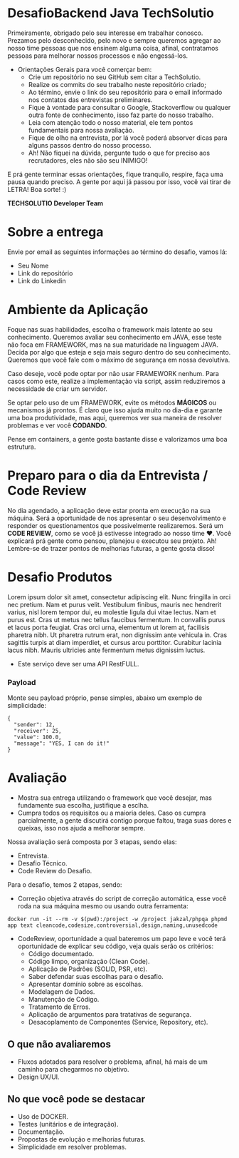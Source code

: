 # DesafioBackend Java TechSolutio

Primeiramente, obrigado pelo seu interesse em trabalhar conosco. Prezamos pelo desconhecido, pelo novo e sempre queremos agregar ao nosso time pessoas que nos ensinem alguma coisa, afinal, contratamos pessoas para melhorar nossos processos e não engessá-los.

- Orientações Gerais para você comerçar bem:
  - Crie um repositório no seu GitHub sem citar a TechSolutio.
  - Realize os commits do seu trabalho neste repositório criado;
  - Ao término, envie o link do seu repositório para o email informado nos contatos das entrevistas preliminares.
  - Fique à vontade para consultar o Google, Stackoverflow ou qualquer outra fonte de conhecimento, isso faz parte do nosso trabalho.
  - Leia com atenção todo o nosso material, ele tem pontos fundamentais para nossa avaliação.
  - Fique de olho na entrevista, por lá você poderá absorver dicas para alguns passos dentro do nosso processo.
  - Ah! Não fiquei na dúvida, pergunte tudo o que for preciso aos recrutadores, eles não são seu INIMIGO!

E prá gente terminar essas orientações, fique tranquilo, respire, faça uma pausa quando preciso. A gente por aqui já passou por isso, você vai tirar de LETRA! Boa sorte! :)

**TECHSOLUTIO Developer Team**

# Sobre a entrega
Envie por email as seguintes informações ao término do desafio, vamos lá:

- Seu Nome
- Link do repositório
- Link do Linkedin

# Ambiente da Aplicação
Foque nas suas habilidades, escolha o framework mais latente ao seu conhecimento. Queremos avaliar seu conhecimento em JAVA, esse teste não foca em FRAMEWORK, mas na sua maturidade na linguagem JAVA. Decida por algo que esteja e seja mais seguro dentro do seu conhecimento. Queremos que você fale com o máximo de segurança em nossa devolutiva.

Caso deseje, você pode optar por não usar FRAMEWORK nenhum. Para casos como este, realize a implementaçào via script, assim reduziremos a necessidade de criar um servidor.

Se optar pelo uso de um FRAMEWORK, evite os métodos **MÁGICOS** ou mecanismos já prontos. É claro que isso ajuda muito no dia-dia e garante uma boa produtividade, mas aqui, queremos ver sua maneira de resolver problemas e ver você **CODANDO**.

Pense em containers, a gente gosta bastante disse e valorizamos uma boa estrutura.

# Preparo para o dia da Entrevista / Code Review

No dia agendado, a aplicação deve estar pronta em execução na sua máquina. Será a oportunidade de nos apresentar o seu desenvolvimento e responder os questionamentos que possivelmente realizaremos. Será um **CODE REVIEW**, como se você já estivesse integrado ao nosso time ❤️. Você explicará prá gente como pensou, planejou e executou seu projeto. Ah! Lembre-se de trazer pontos de melhorias futuras, a gente gosta disso!

# Desafio Produtos

Lorem ipsum dolor sit amet, consectetur adipiscing elit. Nunc fringilla in orci nec pretium. Nam et purus velit. Vestibulum finibus, mauris nec hendrerit varius, nisl lorem tempor dui, eu molestie ligula dui vitae lectus. Nam et purus est. Cras ut metus nec tellus faucibus fermentum. In convallis purus et lacus porta feugiat. Cras orci urna, elementum ut lorem at, facilisis pharetra nibh. Ut pharetra rutrum erat, non dignissim ante vehicula in. Cras sagittis turpis at diam imperdiet, et cursus arcu porttitor. Curabitur lacinia lacus nibh. Mauris ultricies ante fermentum metus dignissim luctus.

- Este serviço deve ser uma API RestFULL.

### Payload

Monte seu payload próprio, pense simples, abaixo um exemplo de simplicidade:

```
{
  "sender": 12,
  "receiver": 25,
  "value": 100.0,
  "message": "YES, I can do it!"
}
```

# Avaliação

- Mostra sua entrega utilizando o framework que você desejar, mas fundamente sua escolha, justifique a esclha. 
- Cumpra todos os requisitos ou a maioria deles. Caso os cumpra parcialmente, a gente discutirá contigo porque faltou, traga suas dores e queixas, isso nos ajuda a melhorar sempre.

Nossa avaliação será composta por 3 etapas, sendo elas:
- Entrevista.
- Desafio Técnico.
- Code Review do Desafio.

Para o desafio, temos 2 etapas, sendo:
- Correção objetiva através do script de correção automática, esse você roda na sua máquina mesmo ou usando outra ferramenta:
  
```
docker run -it --rm -v $(pwd):/project -w /project jakzal/phpqa phpmd app text cleancode,codesize,controversial,design,naming,unusedcode
```

- CodeReview, oportunidade a qual bateremos um papo leve e você terá oportunidade de explicar seu código, veja quais serão os critérios:
  - Código documentado.
  - Código limpo, organização (Clean Code).
  - Aplicação de Padrões (SOLID, PSR, etc).
  - Saber defendar suas escolhas para o desafio.
  - Apresentar domínio sobre as escolhas.
  - Modelagem de Dados.
  - Manutenção de Código.
  - Tratamento de Erros.
  - Aplicação de argumentos para tratativas de segurança.
  - Desacoplamento de Componentes (Service, Repository, etc).
 
## O que não avaliaremos
- Fluxos adotados para resolver o problema, afinal, há mais de um caminho para chegarmos no objetivo.
- Design UX/UI.

## No que você pode se destacar
- Uso de DOCKER.
- Testes (unitários e de integração).
- Documentação.
- Propostas de evolução e melhorias futuras.
- Simplicidade em resolver problemas.

